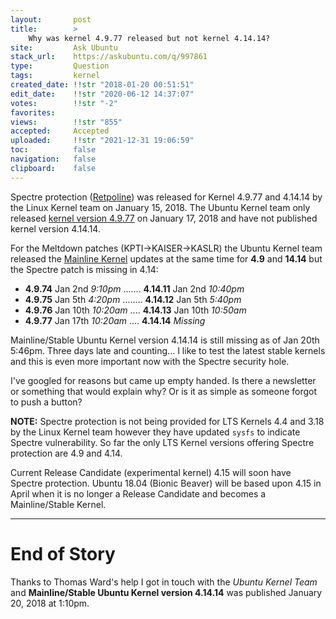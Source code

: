 ```yaml
---
layout:       post
title:        >
    Why was kernel 4.9.77 released but not kernel 4.14.14?
site:         Ask Ubuntu
stack_url:    https://askubuntu.com/q/997861
type:         Question
tags:         kernel
created_date: !!str "2018-01-20 00:51:51"
edit_date:    !!str "2020-06-12 14:37:07"
votes:        !!str "-2"
favorites:    
views:        !!str "855"
accepted:     Accepted
uploaded:     !!str "2021-12-31 19:06:59"
toc:          false
navigation:   false
clipboard:    false
---
```


Spectre protection ([Retpoline][1]) was released for Kernel 4.9.77 and 4.14.14 by the Linux Kernel team on January 15, 2018. The Ubuntu Kernel team only released [kernel version 4.9.77][2] on January 17, 2018 and have not published kernel version 4.14.14.

For the Meltdown patches (KPTI->KAISER->KASLR) the Ubuntu Kernel team released the [Mainline Kernel][3] updates at the same time for **4.9** and **14.14** but the Spectre patch is missing in 4.14:

- **4.9.74** Jan 2nd *9:10pm* ....... **4.14.11** Jan 2nd *10:40pm*
- **4.9.75** Jan 5th *4:20pm* ........ **4.14.12** Jan 5th *5:40pm*
- **4.9.76** Jan 10th *10:20am* .... **4.14.13** Jan 10th *10:50am*
- **4.9.77** Jan 17th *10:20am* .... **4.14.14** *Missing*

Mainline/Stable Ubuntu Kernel version 4.14.14 is still missing as of Jan 20th 5:46pm. Three days late and counting... I like to test the latest stable kernels and this is even more important now with the Spectre security hole.

I've googled for reasons but came up empty handed. Is there a newsletter or something that would explain why? Or is it as simple as someone forgot to push a button?

**NOTE:** Spectre protection is not being provided for LTS Kernels 4.4 and 3.18 by the Linux Kernel team however they have updated `sysfs` to indicate Spectre vulnerability. So far the only LTS Kernel versions offering Spectre protection are 4.9 and 4.14. 

Current Release Candidate (experimental kernel) 4.15 will soon have Spectre protection. Ubuntu 18.04 (Bionic Beaver) will be based upon 4.15 in April when it is no longer a Release Candidate and becomes a Mainline/Stable Kernel. 


----------

# End of Story

Thanks to Thomas Ward's help I got in touch with the *Ubuntu Kernel Team* and **Mainline/Stable Ubuntu Kernel version 4.14.14** was published January 20, 2018 at 1:10pm.

  [1]: https://www.phoronix.com/scan.php?page=news_item&px=Linux-4.9-4.14-Retpoline
  [2]: http://kernel.ubuntu.com/~kernel-ppa/mainline/v4.9.77/
  [3]: http://kernel.ubuntu.com/~kernel-ppa/mainline/
